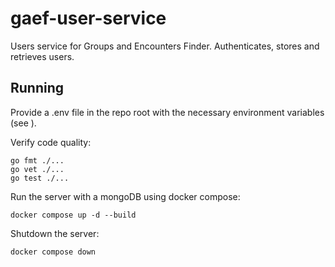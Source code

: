 # gaef-user-service

Users service for Groups and Encounters Finder.
Authenticates, stores and retrieves users.

## Running

Provide a .env file in the repo root with the necessary environment variables (see [](main.go)).

Verify code quality:

```
go fmt ./...
go vet ./...
go test ./...
```

Run the server with a mongoDB using docker compose:

```
docker compose up -d --build
```

Shutdown the server:

```
docker compose down
```

